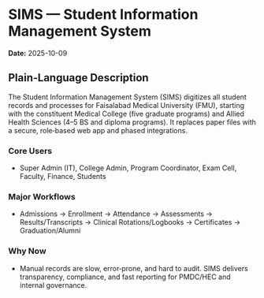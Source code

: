 # SIMS — Student Information Management System
**Date:** 2025-10-09

## Plain‑Language Description
The Student Information Management System (SIMS) digitizes all student records and processes for Faisalabad Medical University (FMU), starting with the constituent Medical College (five graduate programs) and Allied Health Sciences (4–5 BS and diploma programs). It replaces paper files with a secure, role‑based web app and phased integrations.

### Core Users
- Super Admin (IT), College Admin, Program Coordinator, Exam Cell, Faculty, Finance, Students

### Major Workflows
- Admissions → Enrollment → Attendance → Assessments → Results/Transcripts → Clinical Rotations/Logbooks → Certificates → Graduation/Alumni

### Why Now
- Manual records are slow, error‑prone, and hard to audit. SIMS delivers transparency, compliance, and fast reporting for PMDC/HEC and internal governance.
